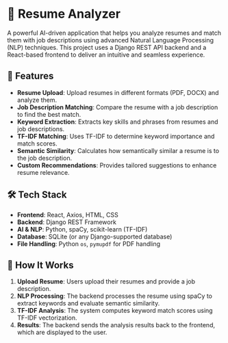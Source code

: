 # 📄 Resume Analyzer


A powerful AI-driven application that helps you analyze resumes and match them with job descriptions using advanced Natural Language Processing (NLP) techniques. This project uses a Django REST API backend and a React-based frontend to deliver an intuitive and seamless experience.

## 🚀 Features

- **Resume Upload**: Upload resumes in different formats (PDF, DOCX) and analyze them.
- **Job Description Matching**: Compare the resume with a job description to find the best match.
- **Keyword Extraction**: Extracts key skills and phrases from resumes and job descriptions.
- **TF-IDF Matching**: Uses TF-IDF to determine keyword importance and match scores.
- **Semantic Similarity**: Calculates how semantically similar a resume is to the job description.
- **Custom Recommendations**: Provides tailored suggestions to enhance resume relevance.

## 🛠️ Tech Stack

- **Frontend**: React, Axios, HTML, CSS
- **Backend**: Django REST Framework
- **AI & NLP**: Python, spaCy, scikit-learn (TF-IDF)
- **Database**: SQLite (or any Django-supported database)
- **File Handling**: Python `os`, `pymupdf` for PDF handling

## 🧠 How It Works

1. **Upload Resume**: Users upload their resumes and provide a job description.
2. **NLP Processing**: The backend processes the resume using spaCy to extract keywords and evaluate semantic similarity.
3. **TF-IDF Analysis**: The system computes keyword match scores using TF-IDF vectorization.
4. **Results**: The backend sends the analysis results back to the frontend, which are displayed to the user.
